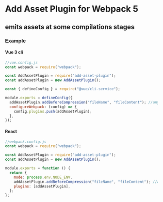 # Add Asset Plugin for Webpack 5

## emits assets at some compilations stages

### Example

#### Vue 3 cli

```javascript
//vue.config.js
const webpack = require("webpack");

const AddAssetPlugin = require("add-asset-plugin");
const addAssetPlugin = new AddAssetPlugin();

const { defineConfig } = require("@vue/cli-service");

module.exports = defineConfig({
  addAssetPlugin.addBeforeCompression("fileName", "fileContent"); //anywhere
  configureWebpack: (config) => {
    config.plugins.push(addAssetPlugin);
  },
});
```

#### React

```javascript
//webpack.config.js
const webpack = require("webpack");

const AddAssetPlugin = require("add-asset-plugin");
const addAssetPlugin = new AddAssetPlugin();

module.exports = function () {
  return {
    mode: process.env.NODE_ENV,
    addAssetPlugin.addBeforeCompression("fileName", "fileContent"); //anywhere
    plugins: [addAssetPlugin],
  };
};
```
